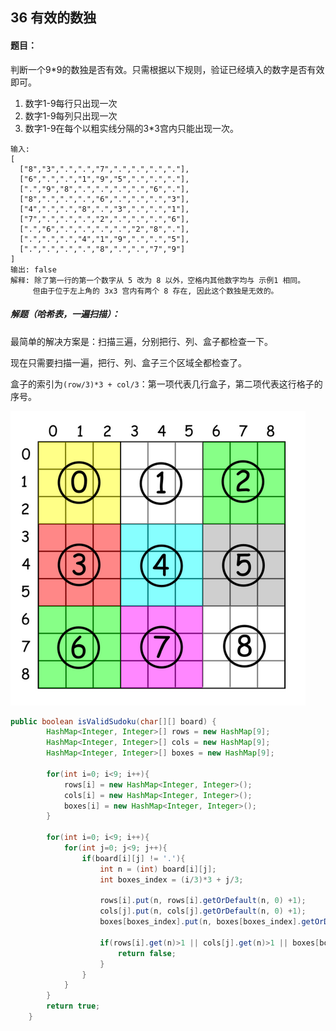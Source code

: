 ## 36 有效的数独

#### 题目：

判断一个9*9的数独是否有效。只需根据以下规则，验证已经填入的数字是否有效即可。

1. 数字1-9每行只出现一次
2. 数字1-9每列只出现一次
3. 数字1-9在每个以粗实线分隔的3*3宫内只能出现一次。

```
输入:
[
  ["8","3",".",".","7",".",".",".","."],
  ["6",".",".","1","9","5",".",".","."],
  [".","9","8",".",".",".",".","6","."],
  ["8",".",".",".","6",".",".",".","3"],
  ["4",".",".","8",".","3",".",".","1"],
  ["7",".",".",".","2",".",".",".","6"],
  [".","6",".",".",".",".","2","8","."],
  [".",".",".","4","1","9",".",".","5"],
  [".",".",".",".","8",".",".","7","9"]
]
输出: false
解释: 除了第一行的第一个数字从 5 改为 8 以外，空格内其他数字均与 示例1 相同。
     但由于位于左上角的 3x3 宫内有两个 8 存在, 因此这个数独是无效的。
```



##### 解题（哈希表，一遍扫描）：

最简单的解决方案是：扫描三遍，分别把行、列、盒子都检查一下。



现在只需要扫描一遍，把行、列、盒子三个区域全都检查了。

盒子的索引为`(row/3)*3 + col/3`：第一项代表几行盒子，第二项代表这行格子的序号。

![](img/36.jpg)

```java
public boolean isValidSudoku(char[][] board) {
        HashMap<Integer, Integer>[] rows = new HashMap[9];
        HashMap<Integer, Integer>[] cols = new HashMap[9];
        HashMap<Integer, Integer>[] boxes = new HashMap[9];

        for(int i=0; i<9; i++){
            rows[i] = new HashMap<Integer, Integer>();
            cols[i] = new HashMap<Integer, Integer>();
            boxes[i] = new HashMap<Integer, Integer>();
        }

        for(int i=0; i<9; i++){
            for(int j=0; j<9; j++){
                if(board[i][j] != '.'){
                    int n = (int) board[i][j];
                    int boxes_index = (i/3)*3 + j/3;

                    rows[i].put(n, rows[i].getOrDefault(n, 0) +1);
                    cols[j].put(n, cols[j].getOrDefault(n, 0) +1);
                    boxes[boxes_index].put(n, boxes[boxes_index].getOrDefault(n, 0) +1);

                    if(rows[i].get(n)>1 || cols[j].get(n)>1 || boxes[boxes_index].get(n)>1){
                        return false;
                    }
                }
            }
        }
        return true;
    }
```

